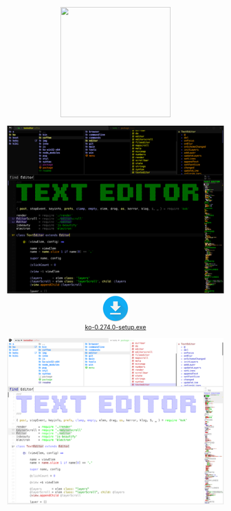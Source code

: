 <p align="center">
    <br><br>
    <img src="img/about.png" width=256 height=256/>
    <br><br>
    <img src="img/ko274.png"/>
    <a href="https://github.com/monsterkodi/ko/releases/download/v0.274.0/ko-0.274.0-setup.exe">
        <img src="img/download.png" width=64 height=64/><br>
        ko-0.274.0-setup.exe
    </a>
    <br><br>
    <img src="img/ko274b.png"/>
</p>

